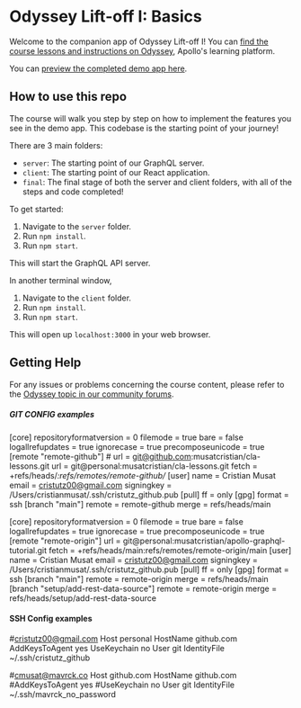 # Odyssey Lift-off I: Basics

Welcome to the companion app of Odyssey Lift-off I! You can [find the course lessons and instructions on Odyssey](https://odyssey.apollographql.com/lift-off-part1), Apollo's learning platform.

You can [preview the completed demo app here](https://odyssey-catstronauts.netlify.app/).

## How to use this repo

The course will walk you step by step on how to implement the features you see in the demo app. This codebase is the starting point of your journey!

There are 3 main folders:

- `server`: The starting point of our GraphQL server.
- `client`: The starting point of our React application.
- `final`: The final stage of both the server and client folders, with all of the steps and code completed!

To get started:

1. Navigate to the `server` folder.
1. Run `npm install`.
1. Run `npm start`.

This will start the GraphQL API server.

In another terminal window,

1. Navigate to the `client` folder.
1. Run `npm install`.
1. Run `npm start`.

This will open up `localhost:3000` in your web browser.

## Getting Help

For any issues or problems concerning the course content, please refer to the [Odyssey topic in our community forums](https://community.apollographql.com/tags/c/help/6/odyssey).

##### GIT CONFIG examples

[core]
    repositoryformatversion = 0
    filemode = true
    bare = false
    logallrefupdates = true
    ignorecase = true
    precomposeunicode = true
    [remote "remote-github"] # url = git@github.com:musatcristian/cla-lessons.git
    url = git@personal:musatcristian/cla-lessons.git
    fetch = +refs/heads/_:refs/remotes/remote-github/_
[user]
    name = Cristian Musat
    email = cristutz00@gmail.com
    signingkey = /Users/cristianmusat/.ssh/cristutz_github.pub
[pull]
    ff = only
[gpg]
    format = ssh
[branch "main"]
    remote = remote-github
    merge = refs/heads/main

[core]
    repositoryformatversion = 0
    filemode = true
    bare = false
    logallrefupdates = true
    ignorecase = true
    precomposeunicode = true
[remote "remote-origin"]
    url = git@personal:musatcristian/apollo-graphql-tutorial.git
    fetch = +refs/heads/main:refs/remotes/remote-origin/main
[user]
    name = Cristian Musat
    email = cristutz00@gmail.com
    signingkey = /Users/cristianmusat/.ssh/cristutz_github.pub
[pull]
    ff = only
[gpg]
    format = ssh
[branch "main"]
    remote = remote-origin
    merge = refs/heads/main
[branch "setup/add-rest-data-source"]
    remote = remote-origin
    merge = refs/heads/setup/add-rest-data-source

#### SSH Config examples

#cristutz00@gmail.com
    Host personal
    HostName github.com
    AddKeysToAgent yes
    UseKeychain no
    User git
    IdentityFile ~/.ssh/cristutz_github

#cmusat@mavrck.co
    Host github.com
    HostName github.com
    #AddKeysToAgent yes
    #UseKeychain no
    User git
    IdentityFile ~/.ssh/mavrck_no_password
